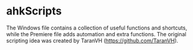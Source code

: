 # ahkScripts

The Windows file contains a collection of useful functions and shortcuts, while the Premiere file adds automation and extra functions. The original scripting idea was created by TaranVH (https://github.com/TaranVH). 
